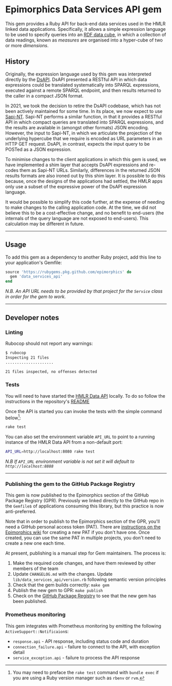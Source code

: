 # Epimorphics Data Services API gem

This gem provides a Ruby API for back-end data services used in the HMLR
linked data applications. Specifically, it allows a simple expression language
to be used to specify queries into an [RDF data cube](https://www.w3.org/TR/vocab-data-cube/),
in which a collection of data readings, known as _measures_ are organised into a
hyper-cube of two or more _dimensions_.

## History

Originally, the expression language used by this gem was interpreted directly by
the [DsAPI](https://github.com/epimorphics/data-API/wiki). DsAPI presented a RESTful
API in which data expressions could be translated systematically into SPARQL
expressions, executed against a remote SPARQL endpoint, and then results
returned to the caller in a compact JSON format.

In 2021, we took the decision to retire the DsAPI codebase, which has not been
actively maintained for some time. In its place, we now expect to use
[Sapi-NT](https://github.com/epimorphics/sapi-nt). Sapi-NT performs a similar
function, in that it provides a RESTful API in which compact queries are translated
into SPARQL expressions, and the results are available in (amongst other formats)
JSON encoding. However, the input to Sapi-NT, in which we articulate the projection
of the underlying hypercube that we require is encoded as URL parameters in an
HTTP GET request. DsAPI, in contrast, expects the input query to be POSTed as a
JSON expression.

To minimise changes to the client applications in which this gem is used, we have
implemented a shim layer that accepts DsAPI expressions and re-codes them as Sapi-NT
URLs. Similarly, differences in the returned JSON results formats are also ironed
out by this shim layer. It is possible to do this because, once the designs of the
applications had settled, the HMLR apps only use a subset of the expressive power
of the DsAPI expression language.

It would be possible to simplify this code further, at the expense of needing to
make changes to the calling application code. At the time, we did not believe this
to be a cost-effective change, and no benefit to end-users (the internals of the
query language are not exposed to end-users). This calculation may be different in
future.

---

## Usage

To add this gem as a dependency to another Ruby project, add this line to your
application's Gemfile:

```ruby
source 'https://rubygems.pkg.github.com/epimorphics' do
  gem 'data_services_api'
end
```

_N.B. An API URL needs to be provided by that project for the `Service` class in
order for the gem to work._

---

## Developer notes

### Linting

Rubocop should not report any warnings:

```sh
$ rubocop
Inspecting 21 files
.....................

21 files inspected, no offenses detected
```

### Tests

You will need to have started the [HMLR Data API](https://github.com/epimorphics/lr-data-api)
locally. To do so follow the instructions in the repository's [README](https://github.com/epimorphics/lr-data-api#run)

Once the API is started you can invoke the tests with the simple command below[^1]:

```sh
rake test
```

You can also set the environment variable `API_URL` to point to a running
instance of the HMLR Data API from a non-default port:

```sh
API_URL=http://localhost:8080 rake test
```

_N.B If `API_URL` environment variable is not set it will default to `http://localhost:8888`_

---

### Publishing the gem to the GitHub Package Registry

This gem is now published to the Epimorphics section of the GitHub Package
Registry (GPR). Previously we linked directly to the GitHub repo in the
`Gemfile`s of applications consuming this library, but this practice is now
anti-preferred.

Note that in order to publish to the Epimorphics section of the GPR, you'll
need a GitHub personal access token (PAT). There are [instructions on the Epimorphics
wiki](https://github.com/epimorphics/internal/wiki/Ansible-CICD#creating-a-pat-for-gpr-access)
for creating a new PAT if you don't have one. Once created, you can use the
same PAT in multiple projects, you don't need to create a new one each time.

At present, publishing is a manual step for Gem maintainers. The process is:

1. Make the required code changes, and have them reviewed by other members of
   the team
2. Update `CHANGELOG.md` with the changes. Update
   `lib/data_services_api/version.rb` following semantic version principles
3. Check that the gem builds correctly: `make gem`
4. Publish the new gem to GPR: `make publish`
5. Check on the [GitHub Package
   Registry](https://github.com/orgs/epimorphics/packages?repo_name=data_services_api)
   to see that the new gem has been published.

### Prometheus monitoring

This gem integrates with Prometheus monitoring by emitting the following
`ActiveSupport::Notificaion`s:

- `response.api` - API response, including status code and duration
- `connection_failure.api` - failure to connect to the API, with exception detail
- `service_exception.api` - failure to process the API response

[^1]: You may need to preface the `rake test` command with `bundle exec` if you
      are using a Ruby version manager such as `rbenv` or `rvm`.
